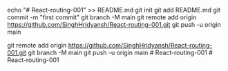 echo "# React-routing-001" >> README.md
git init
git add README.md
git commit -m "first commit"
git branch -M main
git remote add origin https://github.com/SinghHridyansh/React-routing-001.git
git push -u origin main

git remote add origin https://github.com/SinghHridyansh/React-routing-001.git
git branch -M main
git push -u origin main
#   R e a c t - r o u t i n g - 0 0 1  
 #   R e a c t - r o u t i n g - 0 0 1  
 